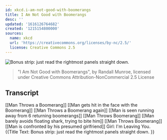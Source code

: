 ```yaml
---
id: xkcd.i-am-not-good-with-boomerangs
title: I Am Not Good with Boomerangs
desc: ''
updated: '1616126764682'
created: '1215154800000'
sources:
  name: xkcd
  url: 'https://creativecommons.org/licenses/by-nc/2.5/'
  license: Creative Commons 2.5
---
```

![Bonus strip: just read the rightmost panels straight down. ](https://imgs.xkcd.com/comics/i_am_not_good_with_boomerangs.png)
> "I Am Not Good with Boomerangs", by Randall Munroe, licensed under Creative Commons Attribution-NonCommercial 2.5 License

## Transcript
[[Man Throws a Boomerang]]
[[Man gets hit in the face with the Boomerang]]
[[Man Throws a Boomerang again]]
[[Man is seen running away from 6 returning boomerangs]]
[[Man Throws Boomerang]]
[[Man barely avoids floating shark, trying to bite him]]
[[Man Throws Boomerang]]
[[Man is confronted by his presumed girlfriend]]
Girl: I'm Leaving You.
{{Title Text: Bonus strip: just read the rightmost panels straight down. }}

